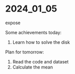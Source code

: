 # 2024_01_05
expose 



Some achievements today:

1. Learn how to solve the disk



Plan for tomorrow:

1. Read the code and dataset
1. Calculate the mean


